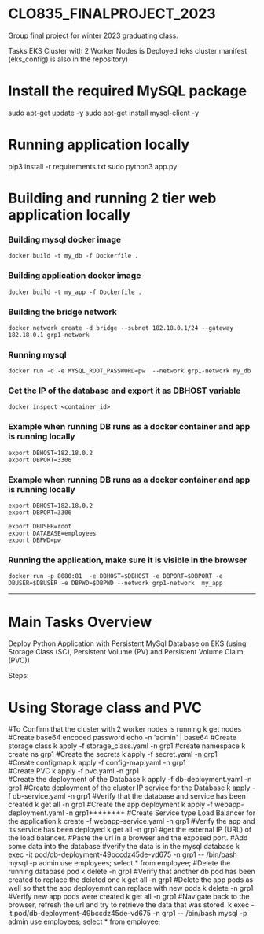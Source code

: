# CLO835_FINALPROJECT_2023
Group final project for winter 2023 graduating class.

Tasks
EKS Cluster with 2 Worker Nodes is Deployed (eks cluster manifest (eks_config) is also in the repository)

# Install the required MySQL package

sudo apt-get update -y
sudo apt-get install mysql-client -y

# Running application locally
pip3 install -r requirements.txt
sudo python3 app.py
# Building and running 2 tier web application locally
### Building mysql docker image 
```docker build -t my_db -f Dockerfile . ```

### Building application docker image 
```docker build -t my_app -f Dockerfile . ```

### Building the bridge network
```docker network create -d bridge --subnet 182.18.0.1/24 --gateway 182.18.0.1 grp1-network ```

### Running mysql
```docker run -d -e MYSQL_ROOT_PASSWORD=pw  --network grp1-network my_db```


### Get the IP of the database and export it as DBHOST variable
```docker inspect <container_id>```


### Example when running DB runs as a docker container and app is running locally
```
export DBHOST=182.18.0.2
export DBPORT=3306
```
### Example when running DB runs as a docker container and app is running locally
```
export DBHOST=182.18.0.2
export DBPORT=3306
```
```
export DBUSER=root
export DATABASE=employees
export DBPWD=pw
```
### Running the application, make sure it is visible in the browser
```docker run -p 8080:81  -e DBHOST=$DBHOST -e DBPORT=$DBPORT -e  DBUSER=$DBUSER -e DBPWD=$DBPWD --network grp1-network  my_app```

________________________________________________________________________________________________________________________________________________________________

# Main Tasks Overview
Deploy Python Application with Persistent MySql Database on EKS (using Storage Class (SC), Persistent Volume (PV) and Persistent Volume Claim (PVC))

Steps:
# Using Storage class and PVC

#To Confirm that the cluster with 2 worker nodes is running
k get nodes
#Create base64 encoded password
echo -n 'admin' | base64
#Create storage class
k apply -f storage_class.yaml -n grp1
#create namespace
k create ns grp1
#Create the secrets
k apply -f secret.yaml -n grp1                                                                                                                                                                                   
#Create configmap
k apply -f config-map.yaml -n grp1                                                                                                                                                                                
#Create PVC
k apply -f pvc.yaml -n grp1                                                                                                                                                                                       
#Create the deployment of the Database
k apply -f db-deployment.yaml -n grp1
#Create deployment of the cluster IP service for the Database
k apply -f db-service.yaml -n grp1
#Verify that the database and service has been created
k get all -n grp1
#Create the app deployment
k apply -f webapp-deployment.yaml -n grp1++++++++
#Create Service type Load Balancer for the application
k create -f webapp-service.yaml -n grp1
#Verify the app and its service has been deployed
k get all -n grp1
#get the external IP (URL) of the load balancer.
#Paste the url in a browser and the exposed port.
#Add some data into the database
#verify the data is in the mysql database
k exec -it pod/db-deployment-49bccdz45de-vd675 -n grp1 -- /bin/bash
mysql -p
admin
use employees;
select * from employee;
#Delete the running database pod
k delete <name of running database pod> -n grp1
#Verify that another db pod has been created to replace the deleted one
k get all -n grp1
#Delete the app pods as well so that the app deployemnt can replace with new pods
k delete <name of app pod1> <name of app pod2> -n grp1
#Verify new app pods were created
k get all -n grp1
#Navigate back to the browser, refresh the url and try to retrieve the data that was stored.
k exec -it pod/db-deployment-49bccdz45de-vd675 -n grp1 -- /bin/bash
mysql -p
admin
use employees;
select * from employee;
